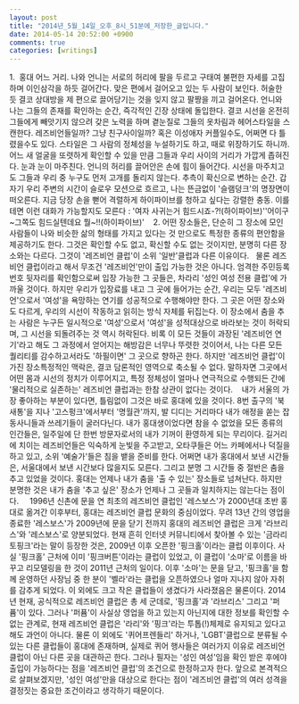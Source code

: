 ```yaml
---
layout: post
title: "2014년_5월_14일_오후_8시_51분에_저장한_글입니다."
date: 2014-05-14 20:52:00 +0900
comments: true 
categories: [writings] 
---
```

1. 
홍대 어느 거리. 나와 언니는 서로의 허리에 팔을 두르고 구태여 불편한 자세를 고집하며 이인삼각을 하듯 걸어간다. 맞은 편에서 걸어오고 있는 두 사람이 보인다. 허술한 듯 결코 상대방을 제 편으로 끌어당기는 것을 잊지 않고 팔짱을 끼고 걸어온다. 언니와 나는 그들의 존재를 확인하는 순간, 즉각적인 긴장 상태에 돌입한다. 결코 시선을 온전히 그들에게 빼앗기지 않으려 갖은 노력을 하며 곁눈질로 그들의 옷차림과 헤어스타일을 스캔한다. 레즈비언들일까? 그냥 친구사이일까? 혹은 이성애자 커플일수도, 어쩌면 다 틀렸을수도 있다. 스타일은 그 사람의 정체성을 누설하기도 하고, 때로 위장하기도 하니까. 어느 새 얼굴을 또렷하게 확인할 수 있을 만큼 그들과 우리 사이의 거리가 가깝게 좁혀진다. 눈과 눈이 마주친다. 언니의 허리를 끌어안은 손에 힘이 들어간다. 시선을 마주치고도 그들과 우리 중 누구도 먼저 고개를 돌리지 않는다. 추측이 확신으로 변하는 순간. 갑자기 우리 주변의 시간이 슬로우 모션으로 흐르고, 나는 뜬금없이 '슬램덩크'의 명장면이 떠오른다. 지금 당장 손을 뻗어 격렬하게 하이파이브를 청하고 싶다는 강렬한 충동. 이를테면 이런 대화가 가능할지도 모른다 : '여자 사귀는거 힘드시죠-?!(하이파이브)''어이구~그쪽도 힘드실텐데요 뭘~!!(하이파이브)' 
 
2.
어떤 장소들은, 단순히 그 장소에 모인 사람들이 나와 비슷한 삶의 형태를 가지고 있다는 것 만으로도 특정한 종류의 편안함을 제공하기도 한다. 그것은 확인할 수도 없고, 확신할 수도 없는 것이지만, 분명히 다른 장소와는 다르다. 그것이 '레즈비언 클럽'이 소위 '일반'클럽과 다른 이유이다.
 
 물론 레즈비언 클럽이라고 해서 무조건 '레즈비언'만이 출입 가능한 것은 아니다. 엄격한 주민등록번호 뒷자리를 확인함으로써 입장 가능한 그 곳들은, 차라리 '성인 여성 전용 클럽'에 가까울 것이다. 하지만 우리가 입장료를 내고 그 곳에 들어가는 순간, 우리는 모두 '레즈비언'으로서 '여성'을 욕망하는 연기를 성공적으로 수행해야만 한다. 그 곳은 어떤 장소와도 다르게, 우리의 시선이 작동하고 읽히는 방식 자체를 뒤집는다. 이 장소에서 춤을 추는 사람은 누구든 일시적으로 '여성'으로서 '여성'을 성적대상으로 바라보는 것이 허락되며, 그 시선을 되돌려주는 것 역시 허락된다. 비록 이 모든 것들이 과장된 '레즈비언 연기'라고 해도 그 과정에서 얻어지는 해방감은 너무나 뚜렷한 것이어서, 나는 다른 모든 퀄리티를 감수하고서라도 '하필이면' 그 곳으로 향하곤 한다. 하지만 '레즈비언 클럽'이 가진 장소특정적인 맥락은, 결코 담론적인 영역으로 축소될 수 없다. 말하자면 그곳에서 어떤 몸과 시선의 정치가 이루어지고, 특정 정체성이 얼마나 연극적으로 수행되든 간에 '물리적으로 실존하는' 레즈비언 클럽과는 한참 상관이 없다는 것이다. 
 
내가 서울의 가장 좋아하는 부분이 있다면, 틀림없이 그것은 바로 홍대에 있을 것이다. 8번 출구의 '북새통'을 지나 '고스펑크'에서부터 '명월관'까지, 발 디디는 거리마다 내가 애정을 쏟는 잡동사니들과 쓰레기들이 굴러다닌다. 내가 홍대생이었다면 참을 수 없었을 모든 종류의 인간들은, 일주일에 단 한번 방문자로서의 내가 기꺼이 환영하게 되는 무리이다. 길거리에 치이는 레즈비언들은 익숙하게 눈빛을 주고받고, 오타쿠들은 어느 카페에서나 덕질을 하고 있고, 소위 '예술가'들은 침을 뱉을 준비를 한다. 어쩌면 내가 홍대에서 보낸 시간들은, 서울대에서 보낸 시간보다 많을지도 모른다. 그리고 분명 그 시간들 중 절반은 춤을 추고 있었을 것이다. 홍대는 언제나 내가 춤을 '출 수 있는' 장소들로 넘쳐난다. 하지만 분명한 것은 내가 춤을 '추고 싶은' 장소가 언제나 그 곳들과 일치하지는 않는다는 점이다. 
  
1996년 신촌에 문을 연 최초의 레즈비언 클럽인 '레스보스'가 2000년대 초반 홍대로 옮겨간 이후부터, 홍대는 레즈비언 클럽 문화의 중심이었다. 무려 13년 간의 영업을 종료한 '레스보스'가 2009년에 문을 닫기 전까지 홍대의 레즈비언 클럽은 크게 '라브리스'와 '레스보스'로 양분되었다. 현재 흔히 인터넷 커뮤니티에서 찾아볼 수 있는 '금라리 토핑크'라는 말이 등장한 것은, 2009년 이후 오픈한 '핑크홀'이라는 클럽 이후이다. 사실 '핑크홀' 근처에 이미 '핑크버튼'이라는 클럽이 있었고, 이 클럽이 '소마'로 이름을 바꾸고 리모델링을 한 것이 2011년 근처의 일이다. 이후 '소마'는 문을 닫고, '핑크홀'을 함께 운영하던 사장님 중 한 분이 '벨라'라는 클럽을 오픈하였으나 얼마 지나지 않아 자취를 감추게 되었다. 이 외에도 크고 작은 클럽들이 생겼다가 사라졌음은 물론이다. 2014년 현재, 공식적으로 레즈비언 클럽은 총 세 군데로, '핑크홀'과 '라브리스' 그리고 '퍼퓸'이 있다. 그러나 '퍼퓸'이 사실상 영업을 하고 있는지 아닌지에 대한 정보를 확인할 수 없는 관계로, 현재 레즈비언 클럽은 '라리'와 '핑크'라는 투톱(!)체제로 유지되고 있다고 해도 과언이 아니다. 물론 이 외에도 '퀴어프렌들리' 하거나, 'LGBT'클럽으로 분류될 수 있는 다른 클럽들이 홍대에 존재하며, 실제로 퀴어 행사들은 여러가지 이유로 레즈비언 클럽이 아닌 다른 곳을 대관하곤 한다. 그러나 필자는 '성인 여성'임을 확인 받은 후에야 출입이 가능하다는 점을 '레즈비언 클럽'의 조건으로 한정하고자 한다. 앞으로 본격적으로 살펴보겠지만, '성인 여성'만을 대상으로 한다는 점이 '레즈비언 클럽'의 여러 성격을 결정짓는 중요한 조건이라고 생각하기 때문이다. 
 
